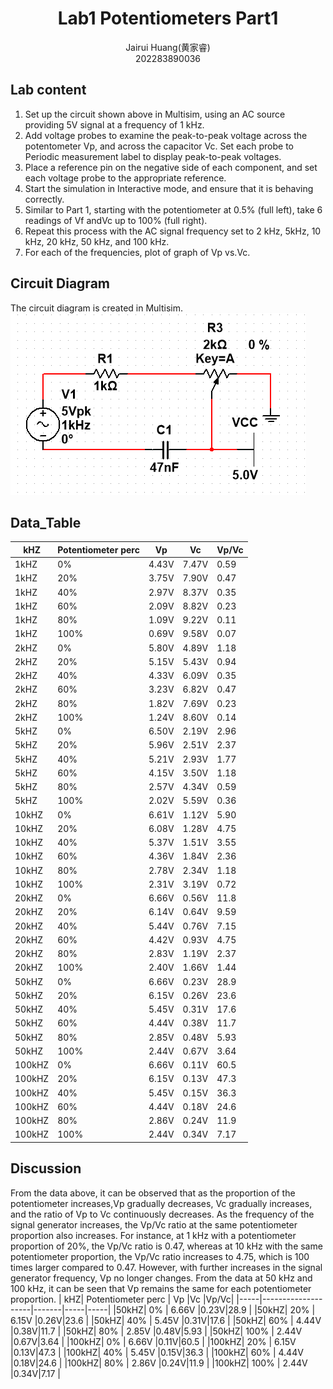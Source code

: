 # <center>Lab1 Potentiometers Part1</center>
<center>Jairui Huang(黄家睿)</center>
<center>202283890036</center>

## Lab content
1. Set up the circuit shown above in Multisim, using an AC source providing 5V signal at a frequency of 1 kHz.
2. Add voltage probes to examine the peak-to-peak voltage across the potentometer Vp, and across the capacitor Vc. Set each probe to Periodic measurement label to display 
peak-to-peak voltages.
3. Place a reference pin on the negative side of each component, and set each voltage probe to the appropriate reference.
4. Start the simulation in Interactive mode, and ensure that it is behaving correctly.
5. Similar to Part 1, starting with the potentiometer at 0.5% (full left), take 6 readings of Vf andVc up to 100% (full right).
6. Repeat this process with the AC signal frequency set to 2 kHz, 5kHz, 10 kHz, 20 kHz, 50 kHz, and 100 kHz.
7. For each of the frequencies, plot of graph of Vp vs.Vc.
   
## Circuit Diagram
The circuit diagram is created in Multisim.
![Circuit Diagram](../Lab_picture/Lab1_part1_circuit_diagram.png "Circuit Diagram")

## Data_Table 
|  kHZ| Potentiometer perc | Vp    |Vc   |Vp/Vc|
|-----|--------------------|-------|-----|-----|
|1kHZ |    0%              | 4.43V |7.47V|0.59 |
|1kHZ |    20%             | 3.75V |7.90V|0.47 |
|1kHZ |    40%             | 2.97V |8.37V|0.35 |
|1kHZ |    60%             | 2.09V |8.82V|0.23 |
|1kHZ |    80%             | 1.09V |9.22V|0.11 |
|1kHZ |    100%            | 0.69V |9.58V|0.07 |
|2kHZ |    0%              | 5.80V |4.89V|1.18 |
|2kHZ |    20%             | 5.15V |5.43V|0.94 |
|2kHZ |    40%             | 4.33V |6.09V|0.35 |
|2kHZ |    60%             | 3.23V |6.82V|0.47 |
|2kHZ |    80%             | 1.82V |7.69V|0.23 |
|2kHZ |    100%            | 1.24V |8.60V|0.14 |
|5kHZ |    0%              | 6.50V |2.19V|2.96 |
|5kHZ |    20%             | 5.96V |2.51V|2.37 |
|5kHZ |    40%             | 5.21V |2.93V|1.77 |
|5kHZ |    60%             | 4.15V |3.50V|1.18 |
|5kHZ |    80%             | 2.57V |4.34V|0.59 |
|5kHZ |    100%            | 2.02V |5.59V|0.36 |
|10kHZ|    0%              | 6.61V |1.12V|5.90 |
|10kHZ|    20%             | 6.08V |1.28V|4.75 |
|10kHZ|    40%             | 5.37V |1.51V|3.55 |
|10kHZ|    60%             | 4.36V |1.84V|2.36 |
|10kHZ|    80%             | 2.78V |2.34V|1.18 |
|10kHZ|    100%            | 2.31V |3.19V|0.72 |
|20kHZ|    0%              | 6.66V |0.56V|11.8 |
|20kHZ|    20%             | 6.14V |0.64V|9.59 |
|20kHZ|    40%             | 5.44V |0.76V|7.15 |
|20kHZ|    60%             | 4.42V |0.93V|4.75 |
|20kHZ|    80%             | 2.83V |1.19V|2.37 |
|20kHZ|    100%            | 2.40V |1.66V|1.44 |
|50kHZ|    0%              | 6.66V |0.23V|28.9 |
|50kHZ|    20%             | 6.15V |0.26V|23.6 |
|50kHZ|    40%             | 5.45V |0.31V|17.6 |
|50kHZ|    60%             | 4.44V |0.38V|11.7 |
|50kHZ|    80%             | 2.85V |0.48V|5.93 |
|50kHZ|    100%            | 2.44V |0.67V|3.64 |
|100kHZ|    0%              | 6.66V |0.11V|60.5 |
|100kHZ|    20%             | 6.15V |0.13V|47.3 |
|100kHZ|    40%             | 5.45V |0.15V|36.3 |
|100kHZ|    60%             | 4.44V |0.18V|24.6 |
|100kHZ|    80%             | 2.86V |0.24V|11.9 |
|100kHZ|    100%            | 2.44V |0.34V|7.17 |


## Discussion
From the data above, it can be observed that as the proportion of the potentiometer increases,Vp gradually decreases, Vc gradually increases, and the ratio of Vp to Vc continuously decreases.
As the frequency of the signal generator increases, the Vp/Vc ratio at the same potentiometer proportion also increases. For instance, at 1 kHz with a potentiometer proportion of 20%, the Vp/Vc ratio is 0.47, whereas at 10 kHz with the same potentiometer proportion, the Vp/Vc ratio increases to 4.75, which is 100 times larger compared to 0.47.
However, with further increases in the signal generator frequency, Vp no longer changes. From the data at 50 kHz and 100 kHz, it can be seen that Vp remains the same for each potentiometer proportion.
|  kHZ| Potentiometer perc | Vp    |Vc   |Vp/Vc|
|-----|--------------------|-------|-----|-----|
|50kHZ|    0%              | 6.66V |0.23V|28.9 |
|50kHZ|    20%             | 6.15V |0.26V|23.6 |
|50kHZ|    40%             | 5.45V |0.31V|17.6 |
|50kHZ|    60%             | 4.44V |0.38V|11.7 |
|50kHZ|    80%             | 2.85V |0.48V|5.93 |
|50kHZ|    100%            | 2.44V |0.67V|3.64 |
|100kHZ|    0%              | 6.66V |0.11V|60.5 |
|100kHZ|    20%             | 6.15V |0.13V|47.3 |
|100kHZ|    40%             | 5.45V |0.15V|36.3 |
|100kHZ|    60%             | 4.44V |0.18V|24.6 |
|100kHZ|    80%             | 2.86V |0.24V|11.9 |
|100kHZ|    100%            | 2.44V |0.34V|7.17 |